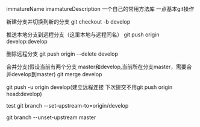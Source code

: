 immatureName
imamatureDescription
一个自己的常用方法库  一点基本git操作

新建分支并切换到新的分支
git checkout -b develop

推送本地分支到远程分支（这里本地与远程同名）
git push origin develop:develop

删除远程分支
git push origin --delete develop

合并分支(假设当前有两个分支 master和develop,当前所在分支master，需要合并develop到master)
git merge develop

git push -u origin develop(建立远程连接 下次提交不用git push origin head:develop)

test
git branch --set-upstream-to=origin/develop

git branch --unset-upstream master
